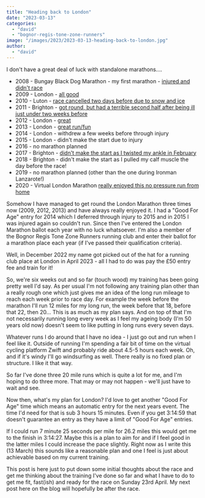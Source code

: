 ```yaml
---
title: "Heading back to London"
date: "2023-03-13"
categories: 
  - "david"
  - "bognor-regis-tone-zone-runners"
image: "/images/2023/2023-03-13-heading-back-to-london.jpg"
author: 
  - "david"
---
```

I don't have a great deal of luck with standalone marathons....

* 2008 - Bungay Black Dog Marathon - my first marathon - [injured and didn't race](https://rowerunning.co.uk/2008/04/bungay-black-dog-marathon-6-april-2008/
) 
* 2009 - London - [all good](https://rowerunning.co.uk/2009/04/london-marathon-2009/)
* 2010 - Luton - [race cancelled two days before due to snow and ice](https://rowerunning.co.uk/2010/12/luton-marathon-2010-or-not/)
* 2011 - Brighton - [got round, but had a terrible second half after being ill just under two weeks before](https://rowerunning.co.uk/2011/04/brighton-marathon-2011-not-my-greatest-day/)
* 2012 - London - [great](https://rowerunning.co.uk/2012/04/virgin-london-marathon-22-april-2012-david/)
* 2013 - London - [great run/fun](https://rowerunning.co.uk/2013/04/virgin-london-marathon-21-april-2013/)
* 2014 - London - withdrew a few weeks before through injury
* 2015 - London - didn't make the start due to injury
* 2016 - no marathon planned
* 2017 - Brighton - [didn't make the start as I twisted my ankle in February](https://rowerunning.co.uk/2017/04/brighton-marathon-2017-david/)
* 2018 - Brighton - didn't make the start as I pulled my calf muscle the day before the race!
* 2019 - no marathon planned (other than the one during Ironman Lanzarote!)
* 2020 - Virtual London Marathon [really enjoyed this no pressure run from home](https://rowerunning.co.uk/2020/10/virtual-london-marathon-2020-david/)

Somehow I have managed to get round the London Marathon three times now (2009, 2012, 2013) and have always really enjoyed it.  I had a "Good For Age" entry for 2014 which I deferred through injury to 2015 and in 2015 I was injured again so couldn't run.  Since then I've entered the London Marathon ballot each year with no luck whatsoever.  I'm also a member of the Bognor Regis Tone Zone Runners running club and enter their ballot for a marathon place each year (if I've passed their qualification criteria).

Well, in December 2022 my name got picked out of the hat for a running club place at London in April 2023 - all I had to do was pay the £50 entry fee and train for it!

So, we're six weeks out and so far (touch wood) my training has been going pretty well I'd say.  As per usual I'm not following any training plan other than a really rough one which just gives me an idea of the long run mileage to reach each week prior to race day.  For example the week before the marathon I'll run 12 miles for my long run, the week before that 18, before that 22, then 20...   This is as much as my plan says.  And on top of that I'm not necessarily running long every week as I feel my ageing body (I'm 50 years old now) doesn't seem to like putting in long runs every seven days.

Whatever runs I do around that I have no idea - I just go out and run when I feel like it.  Outside of running I'm spending a fair bit of time on the virtual cycling platform Zwift and probably ride about 4.5-5 hours each week.  Oh, and if it's windy I'll go windsurfing as well.  There really is no fixed plan or structure.  I like it that way.

So far I've done three 20 mile runs which is quite a lot for me, and I'm hoping to do three more.  That may or may not happen - we'll just have to wait and see.

Now then, what's my plan for London?  I'd love to get another "Good For Age" time which means an automatic entry for the next years event.  The time I'd need for that is sub 3 hours 15 minutes.  Even if you get 3:14:59 that doesn't guarantee an entry as they have a limit of "Good For Age" entries.

If I could run 7 minute 25 seconds per mile for 26.2 miles this would get me to the finish in 3:14:27.  Maybe this is a plan to aim for and if I feel good in the latter miles I could increase the pace slightly.  Right now as I write this (13 March) this sounds like a reasonable plan and one I feel is just about achievable based on my current training.

This post is here just to put down some initial thoughts about the race and get me thinking about the training I've done so far and what I have to do to get me fit, fast(ish) and ready for the race on Sunday 23rd April.  My next post here on the blog will hopefully be after the race.
